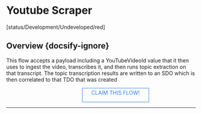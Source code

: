 <!--TODO: Replace all references to "VDA", "Developer Application", and "Developer App" with "Veritone Developer"-->
<style>
    #claim-this-flow-btn {
        display: block;
        color: #2F80ED;
        border: 1px solid #2F80ED;
        width: 170px;
        height: 30px;
        text-align: center;
        padding: 3px;
        position: relative;
        text-decoration: none;
        left: 40%;
    }
</style>
# Youtube Scraper

[status/Development/Undeveloped/red]


## Overview {docsify-ignore}
This flow accepts a payload including a YouTubeVideoId value that it then uses to ingest the video, transcribes it, and then runs topic extraction on that transcript. The topic transcription results are written to an SDO which is then correlated to that TDO that was created 

<a target="_blank" href="https://forms.gle/tkVjfrtyBDrXyoji7" id="claim-this-flow-btn">CLAIM THIS FLOW!</a>
<hr>